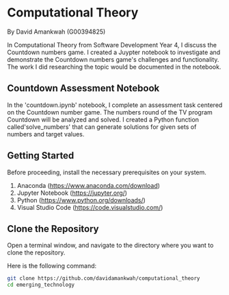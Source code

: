 # Computational Theory

By David Amankwah (G00394825)

In Computational Theory from Software Development Year 4, I discuss the Countdown numbers game. I created a Juypter notebook to investigate and demonstrate the Countdown numbers game's challenges and functionality. The work I did researching the topic would be documented in the notebook.

## Countdown Assessment Notebook
In the 'countdown.ipynb' notebook, I complete an assessment task centered on the Countdown number game. The numbers round of the TV program Countdown will be analyzed and solved. I created a Python function called'solve_numbers' that can generate solutions for given sets of numbers and target values.


## Getting Started
Before proceeding, install the necessary prerequisites on your system.

1. Anaconda (https://www.anaconda.com/download)
2. Jupyter Notebook (https://jupyter.org/)
3. Python (https://www.python.org/downloads/)
4. Visual Studio Code (https://code.visualstudio.com/)

## Clone the Repository
Open a terminal window, and navigate to the directory where you want to clone the repository.

Here is the following command:
```bash
git clone https://github.com/davidamankwah/computational_theory
cd emerging_technology
```